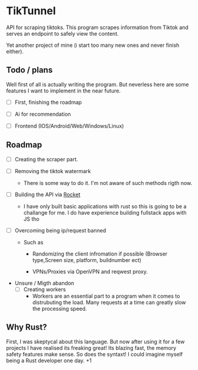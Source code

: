 # TikTunnel
 API for scraping tiktoks.
This program scrapes information from Tiktok and serves an endpoint to safely view the content. 


Yet another project of mine (i start too many new ones and never finish either).


## Todo / plans
Well first of all is actually writing the program. But neverless here are some features I want to implement in the near future. 

- [ ] First, finishing the roadmap 
- [ ] Ai for recommendation
- [ ] Frontend (IOS/Android/Web/Windows/Linux)


## Roadmap 

- [ ] Creating the scraper part.

- [ ] Removing the tiktok watermark
    - There is some way to do it. I'm not aware of such methods rigth now.

- [ ] Building the API via [Rocket](https://rocket.rs)
    - I have only built basic applications with rust so this is going to be a challange for me. I do have experience building fullstack apps with JS tho

- [ ] Overcoming being ip/request banned 
    <br>
    - Such as
        - Randomizing the client infromation if possible (Browser type,Screen size, platform, buildnumber ect)

        - VPNs/Proxies
            via OpenVPN and reqwest proxy.

- Unsure / Migth abandon
    - [ ]   Creating workers
        - Workers are an essential part to a program when it comes to distrubuting the load.
        Many requests at a time can greatly slow the processing speed.



## Why Rust?
First, I was skeptycal about this language. But now after using it for a few projects I have realised its freaking great! Its blazing fast, the memory safety features make sense. So does the syntaxt! I could imagine myself being a Rust developer one day. +1 
